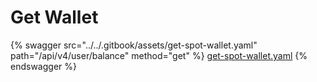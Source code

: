 # Get Wallet

{% swagger src="../../.gitbook/assets/get-spot-wallet.yaml" path="/api/v4/user/balance" method="get" %}
[get-spot-wallet.yaml](../../.gitbook/assets/get-spot-wallet.yaml)
{% endswagger %}
